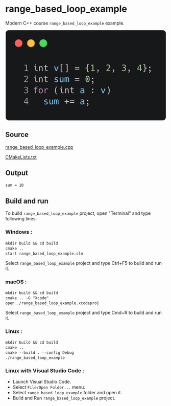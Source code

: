 # range_based_loop_example

Modern C++ course `range_based_loop_example` example.

![range_based_loop_example](../../../docs/pictures/language_basics/range_based_loop_example.png)

## Source

[range_based_loop_example.cpp](range_based_loop_example.cpp)

[CMakeLists.txt](CMakeLists.txt)

## Output

```
sum = 10
```

## Build and run

To build `range_based_loop_example` project, open "Terminal" and type following lines:

### Windows :

``` shell
mkdir build && cd build
cmake .. 
start range_based_loop_example.sln
```

Select `range_based_loop_example` project and type Ctrl+F5 to build and run it.

### macOS :

``` shell
mkdir build && cd build
cmake .. -G "Xcode"
open ./range_based_loop_example.xcodeproj
```

Select `range_based_loop_example` project and type Cmd+R to build and run it.

### Linux :

``` shell
mkdir build && cd build
cmake .. 
cmake --build . --config Debug
./range_based_loop_example
```

### Linux with Visual Studio Code :

* Launch Visual Studio Code.
* Select `File/Open Folder...` menu.
* Select `range_based_loop_example` folder and open it.
* Build and Run `range_based_loop_example` project.

